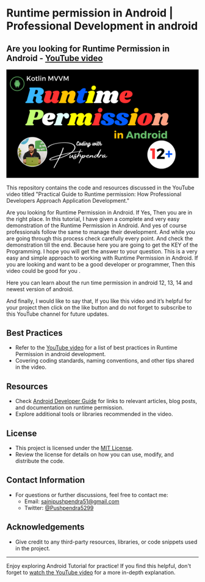 # Runtime permission in Android | Professional Development in android

## Are you looking for Runtime Permission in Android - [YouTube video](https://youtu.be/KEDZQN_IGQA)

![Runtime permission in Android](https://github.com/pushpendra996/runtime-permission/blob/main/runtime%20permission.png?raw=true)

This repository contains the code and resources discussed in the YouTube video titled "Practical Guide to Runtime permission: How Professional Developers Approach Application Development."


Are you looking for Runtime Permission in Android. If Yes, Then you are in the right place. In this tutorial, I have given a complete and very easy demonstration of the Runtime Permission in Android. And yes of course professionals follow the same to manage their development. And while you are going through this process check carefully every point. And check the demonstration till the end. Because here you are going to get the KEY of the Programming.  I hope you will get the answer to your question. This is a very easy and simple approach to working with  Runtime Permission in Android. If you are looking and want to be a good developer or programmer, Then this video could be good for you .

Here you can learn about the run time permission in android 12, 13, 14 and newest version of android. 

And finally, I would like to say that, If you like this video and it’s helpful for your project then click on the like button and do not forget to subscribe to this YouTube channel for future updates.

## Best Practices
- Refer to the [YouTube video](https://youtu.be/KEDZQN_IGQA) for a list of best practices in Runtime Permission in android development.
- Covering coding standards, naming conventions, and other tips shared in the video.

## Resources
- Check [Android Developer Guide](https://developer.android.com/guide) for links to relevant articles, blog posts, and documentation on runtime permission.
- Explore additional tools or libraries recommended in the video.

## License
- This project is licensed under the [MIT License](/LICENSE).
- Review the license for details on how you can use, modify, and distribute the code.

## Contact Information
- For questions or further discussions, feel free to contact me:
  - Email: sainipushpendra51@gmail.com
  - Twitter: [@Pushpendra5299](https://twitter.com/Pushpendra5299)

## Acknowledgements
- Give credit to any third-party resources, libraries, or code snippets used in the project.

---

Enjoy exploring Android Tutorial for practice! If you find this helpful, don't forget to [watch the YouTube video](https://www.youtube.com/@PushpendraSaini) for a more in-depth explanation.
